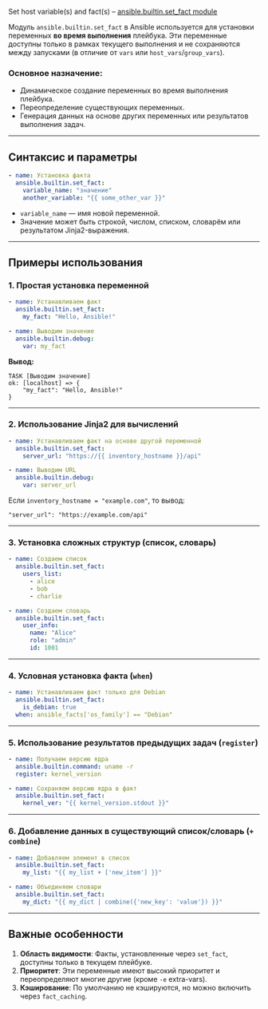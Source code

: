 Set host variable(s) and fact(s) – [ansible.builtin.set_fact module](https://docs.ansible.com/ansible/latest/collections/ansible/builtin/set_fact_module.html)

Модуль `ansible.builtin.set_fact` в Ansible используется для установки переменных **во время выполнения** плейбука. Эти переменные доступны только в рамках текущего выполнения и не сохраняются между запусками (в отличие от `vars` или `host_vars`/`group_vars`).

### Основное назначение:
- Динамическое создание переменных во время выполнения плейбука.
- Переопределение существующих переменных.
- Генерация данных на основе других переменных или результатов выполнения задач.

---

## **Синтаксис и параметры**
```yaml
- name: Установка факта
  ansible.builtin.set_fact:
    variable_name: "значение"
    another_variable: "{{ some_other_var }}"
```
- `variable_name` — имя новой переменной.
- Значение может быть строкой, числом, списком, словарём или результатом Jinja2-выражения.

---

## **Примеры использования**

### 1. Простая установка переменной
```yaml
- name: Устанавливаем факт
  ansible.builtin.set_fact:
    my_fact: "Hello, Ansible!"

- name: Выводим значение
  ansible.builtin.debug:
    var: my_fact
```
**Вывод:**
```
TASK [Выводим значение] 
ok: [localhost] => {
    "my_fact": "Hello, Ansible!"
}
```

---

### 2. Использование Jinja2 для вычислений
```yaml
- name: Устанавливаем факт на основе другой переменной
  ansible.builtin.set_fact:
    server_url: "https://{{ inventory_hostname }}/api"

- name: Выводим URL
  ansible.builtin.debug:
    var: server_url
```
Если `inventory_hostname = "example.com"`, то вывод:
```
"server_url": "https://example.com/api"
```

---

### 3. Установка сложных структур (список, словарь)
```yaml
- name: Создаем список
  ansible.builtin.set_fact:
    users_list:
      - alice
      - bob
      - charlie

- name: Создаем словарь
  ansible.builtin.set_fact:
    user_info:
      name: "Alice"
      role: "admin"
      id: 1001
```

---

### 4. Условная установка факта (`when`)
```yaml
- name: Устанавливаем факт только для Debian
  ansible.builtin.set_fact:
    is_debian: true
  when: ansible_facts['os_family'] == "Debian"
```

---

### 5. Использование результатов предыдущих задач (`register`)
```yaml
- name: Получаем версию ядра
  ansible.builtin.command: uname -r
  register: kernel_version

- name: Сохраняем версию ядра в факт
  ansible.builtin.set_fact:
    kernel_ver: "{{ kernel_version.stdout }}"
```

---

### 6. Добавление данных в существующий список/словарь (`+ combine`)
```yaml
- name: Добавляем элемент в список
  ansible.builtin.set_fact:
    my_list: "{{ my_list + ['new_item'] }}"

- name: Объединяем словари
  ansible.builtin.set_fact:
    my_dict: "{{ my_dict | combine({'new_key': 'value'}) }}"
```

---

## **Важные особенности**
1. **Область видимости**: Факты, установленные через `set_fact`, доступны только в текущем плейбуке.
2. **Приоритет**: Эти переменные имеют высокий приоритет и переопределяют многие другие (кроме `-e` extra-vars).
3. **Кэширование**: По умолчанию не кэшируются, но можно включить через `fact_caching`.


